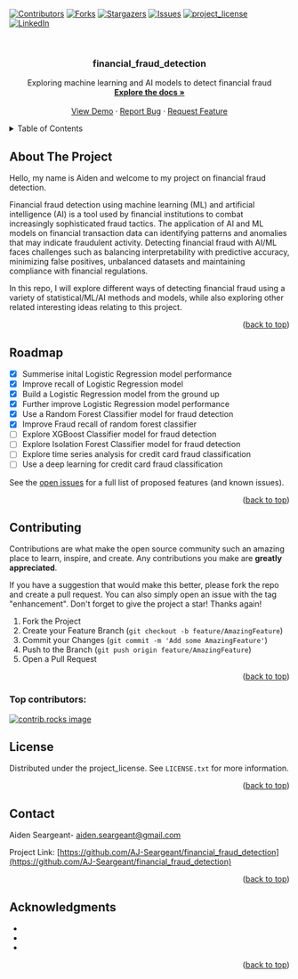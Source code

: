 <!-- Improved compatibility of back to top link: See: https://github.com/othneildrew/Best-README-Template/pull/73 -->
<a id="readme-top"></a>
<!--
*** Thanks for checking out the Best-README-Template. If you have a suggestion
*** that would make this better, please fork the repo and create a pull request
*** or simply open an issue with the tag "enhancement".
*** Don't forget to give the project a star!
*** Thanks again! Now go create something AMAZING! :D
-->



<!-- PROJECT SHIELDS -->
<!--
*** I'm using markdown "reference style" links for readability.
*** Reference links are enclosed in brackets [ ] instead of parentheses ( ).
*** See the bottom of this document for the declaration of the reference variables
*** for contributors-url, forks-url, etc. This is an optional, concise syntax you may use.
*** https://www.markdownguide.org/basic-syntax/#reference-style-links
-->
[![Contributors][contributors-shield]][contributors-url]
[![Forks][forks-shield]][forks-url]
[![Stargazers][stars-shield]][stars-url]
[![Issues][issues-shield]][issues-url]
[![project_license][license-shield]][license-url]
[![LinkedIn][linkedin-shield]][linkedin-url]



<!-- PROJECT LOGO -->
<br />
<div align="center">
  <a href="https://github.com/AJ-Seargeant/financial_fraud_detection">
  </a>

<h3 align="center">financial_fraud_detection</h3>

  <p align="center">
    Exploring machine learning and AI models to detect financial fraud
    <br />
    <a href="[https://github.com/AJ-Seargeant/financial_fraud_detection]"><strong>Explore the docs »</strong></a>
    <br />
    <br />
    <a href="https://github.com/AJ-Seargeant/financial_fraud_detection">View Demo</a>
    &middot;
    <a href="https://github.com/AJ-Seargeant/financial_fraud_detection/issues/new?labels=bug&template=bug-report---.md">Report Bug</a>
    &middot;
    <a href="https://github.com/AJ-Seargeant/financial_fraud_detection/issues/new?labels=enhancement&template=feature-request---.md">Request Feature</a>
  </p>
</div>



<!-- TABLE OF CONTENTS -->
<details>
  <summary>Table of Contents</summary>
  <ol>
    <li>
      <a href="#about-the-project">About The Project</a>
      <ul>
        <li><a href="#built-with">Built With</a></li>
      </ul>
    </li>
    <li>
      <a href="#getting-started">Getting Started</a>
      <ul>
        <li><a href="#prerequisites">Prerequisites</a></li>
        <li><a href="#installation">Installation</a></li>
      </ul>
    </li>
    <li><a href="#usage">Usage</a></li>
    <li><a href="#roadmap">Roadmap</a></li>
    <li><a href="#contributing">Contributing</a></li>
    <li><a href="#license">License</a></li>
    <li><a href="#contact">Contact</a></li>
    <li><a href="#acknowledgments">Acknowledgments</a></li>
  </ol>
</details>



<!-- ABOUT THE PROJECT -->
## About The Project

Hello, my name is Aiden and welcome to my project on financial fraud detection. 

Financial fraud detection using machine learning (ML) and artificial intelligence (AI) is a tool used by financial institutions to combat increasingly sophisticated fraud tactics. The application of AI and ML models on financial transaction data can identifying patterns and anomalies that may indicate fraudulent activity. 
Detecting financial fraud with AI/ML faces challenges such as balancing interpretability with predictive accuracy, minimizing false positives, unbalanced datasets and maintaining compliance with financial regulations.

In this repo, I will explore different ways of detecting financial fraud using a variety of statistical/ML/AI methods and models, while also exploring other related interesting ideas relating to this project.

<p align="right">(<a href="#readme-top">back to top</a>)</p>

<!-- ROADMAP -->
## Roadmap

- [x] Summerise inital Logistic Regression model performance 
- [x] Improve recall of Logistic Regression model
- [x] Build a Logistic Regression model from the ground up
- [x] Further improve Logistic Regression model performance
- [x] Use a Random Forest Classifier model for fraud detection
- [x] Improve Fraud recall of random forest classifier
- [ ] Explore XGBoost Classifier model for fraud detection
- [ ] Explore Isolation Forest Classifier model for fraud detection
- [ ] Explore time series analysis for credit card fraud classification
- [ ] Use a deep learning for credit card fraud classification

See the [open issues](https://github.com/AJ-Seargeant/financial_fraud_detection/issues) for a full list of proposed features (and known issues).

<p align="right">(<a href="#readme-top">back to top</a>)</p>



<!-- CONTRIBUTING -->
## Contributing

Contributions are what make the open source community such an amazing place to learn, inspire, and create. Any contributions you make are **greatly appreciated**.

If you have a suggestion that would make this better, please fork the repo and create a pull request. You can also simply open an issue with the tag "enhancement".
Don't forget to give the project a star! Thanks again!

1. Fork the Project
2. Create your Feature Branch (`git checkout -b feature/AmazingFeature`)
3. Commit your Changes (`git commit -m 'Add some AmazingFeature'`)
4. Push to the Branch (`git push origin feature/AmazingFeature`)
5. Open a Pull Request

<p align="right">(<a href="#readme-top">back to top</a>)</p>

### Top contributors:

<a href="https://github.com/AJ-Seargeant/financial_fraud_detection/graphs/contributors">
  <img src="https://contrib.rocks/image?repo=AJ-Seargeant/financial_fraud_detection" alt="contrib.rocks image" />
</a>



<!-- LICENSE -->
## License

Distributed under the project_license. See `LICENSE.txt` for more information.

<p align="right">(<a href="#readme-top">back to top</a>)</p>



<!-- CONTACT -->
## Contact

Aiden Seargeant- aiden.seargeant@gmail.com

Project Link: [https://github.com/AJ-Seargeant/financial_fraud_detection](https://github.com/AJ-Seargeant/financial_fraud_detection)

<p align="right">(<a href="#readme-top">back to top</a>)</p>



<!-- ACKNOWLEDGMENTS -->
## Acknowledgments

* []()
* []()
* []()

<p align="right">(<a href="#readme-top">back to top</a>)</p>



<!-- MARKDOWN LINKS & IMAGES -->
<!-- https://www.markdownguide.org/basic-syntax/#reference-style-links -->
[contributors-shield]: https://img.shields.io/github/contributors/AJ-Seargeant/financial_fraud_detection.svg?style=for-the-badge
[contributors-url]: https://github.com/AJ-Seargeant/financial_fraud_detection/graphs/contributors
[forks-shield]: https://img.shields.io/github/forks/AJ-Seargeant/financial_fraud_detection.svg?style=for-the-badge
[forks-url]: https://github.com/AJ-Seargeant/financial_fraud_detection/network/members
[stars-shield]: https://img.shields.io/github/stars/AJ-Seargeant/financial_fraud_detection.svg?style=for-the-badge
[stars-url]: https://github.com/AJ-Seargeant/financial_fraud_detection/stargazers
[issues-shield]: https://img.shields.io/github/issues/AJ-Seargeant/financial_fraud_detection.svg?style=for-the-badge
[issues-url]: https://github.com/AJ-Seargeant/financial_fraud_detection/issues
[license-shield]: https://img.shields.io/github/license/AJ-Seargeant/financial_fraud_detection.svg?style=for-the-badge
[license-url]: https://github.com/AJ-Seargeant/financial_fraud_detection/blob/master/LICENSE.txt
[linkedin-shield]: https://img.shields.io/badge/-LinkedIn-black.svg?style=for-the-badge&logo=linkedin&colorB=555
[linkedin-url]: https://linkedin.com/in/ajseargeant
[product-screenshot]: images/screenshot.png
[Next.js]: https://img.shields.io/badge/next.js-000000?style=for-the-badge&logo=nextdotjs&logoColor=white
[Next-url]: https://nextjs.org/
[React.js]: https://img.shields.io/badge/React-20232A?style=for-the-badge&logo=react&logoColor=61DAFB
[React-url]: https://reactjs.org/
[Vue.js]: https://img.shields.io/badge/Vue.js-35495E?style=for-the-badge&logo=vuedotjs&logoColor=4FC08D
[Vue-url]: https://vuejs.org/
[Angular.io]: https://img.shields.io/badge/Angular-DD0031?style=for-the-badge&logo=angular&logoColor=white
[Angular-url]: https://angular.io/
[Svelte.dev]: https://img.shields.io/badge/Svelte-4A4A55?style=for-the-badge&logo=svelte&logoColor=FF3E00
[Svelte-url]: https://svelte.dev/
[Laravel.com]: https://img.shields.io/badge/Laravel-FF2D20?style=for-the-badge&logo=laravel&logoColor=white
[Laravel-url]: https://laravel.com
[Bootstrap.com]: https://img.shields.io/badge/Bootstrap-563D7C?style=for-the-badge&logo=bootstrap&logoColor=white
[Bootstrap-url]: https://getbootstrap.com
[JQuery.com]: https://img.shields.io/badge/jQuery-0769AD?style=for-the-badge&logo=jquery&logoColor=white
[JQuery-url]: https://jquery.com 
